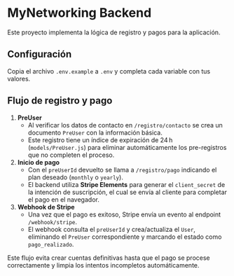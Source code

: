 # MyNetworking Backend

Este proyecto implementa la lógica de registro y pagos para la aplicación.

## Configuración
Copia el archivo `.env.example` a `.env` y completa cada variable con tus valores.

## Flujo de registro y pago

1. **PreUser**
   - Al verificar los datos de contacto en `/registro/contacto` se crea un documento `PreUser` con la información básica.
   - Este registro tiene un índice de expiración de 24 h (`models/PreUser.js`) para eliminar automáticamente los pre-registros que no completen el proceso.
2. **Inicio de pago**
   - Con el `preUserId` devuelto se llama a `/registro/pago` indicando el plan deseado (`monthly` o `yearly`).
   - El backend utiliza **Stripe Elements** para generar el `client_secret` de la intención de suscripción, el cual se envía al cliente para completar el pago en el navegador.
3. **Webhook de Stripe**
   - Una vez que el pago es exitoso, Stripe envía un evento al endpoint `/webhook/stripe`.
   - El webhook consulta el `preUserId` y crea/actualiza el `User`, eliminando el `PreUser` correspondiente y marcando el estado como `pago_realizado`.

Este flujo evita crear cuentas definitivas hasta que el pago se procese correctamente y limpia los intentos incompletos automáticamente.
